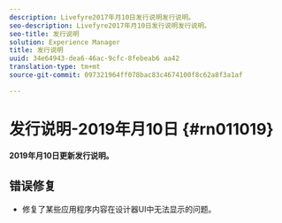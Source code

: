 ```yaml
---
description: Livefyre2017年月10日发行说明发行说明。
seo-description: Livefyre2017年月10日发行说明发行说明。
seo-title: 发行说明
solution: Experience Manager
title: 发行说明
uuid: 34e64943-dea6-46ac-9cfc-8febeab6 aa42
translation-type: tm+mt
source-git-commit: 097321964ff078bac83c4674100f8c62a8f3a1af

---
```



# 发行说明-2019年月10日 {#rn011019}

**2019年月10日更新发行说明。**

## 错误修复

* 修复了某些应用程序内容在设计器UI中无法显示的问题。
